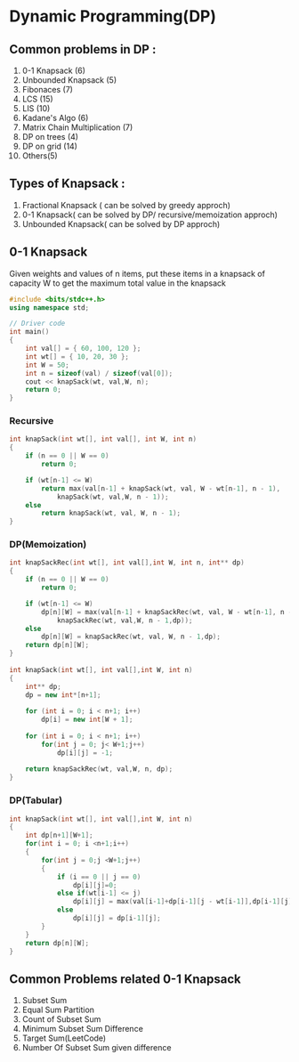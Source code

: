 # Dynamic Programming(DP)

## Common problems in DP :
1. 0-1 Knapsack (6)
1. Unbounded Knapsack (5)
1. Fibonaces (7)
1. LCS (15)
1. LIS (10)
1. Kadane's Algo (6)
1. Matrix Chain Multiplication (7)
1. DP on trees (4)
1. DP on grid (14)
1. Others(5)

## Types of Knapsack :
1. Fractional Knapsack ( can be solved by greedy approch)
1. 0-1 Knapsack( can be solved by DP/ recursive/memoization approch)
1. Unbounded Knapsack( can be solved by DP approch)

## 0-1 Knapsack
Given weights and values of n items, put these items in a knapsack of capacity W to get the maximum total value in the knapsack
``` C++
#include <bits/stdc++.h> 
using namespace std; 

// Driver code 
int main() 
{ 
	int val[] = { 60, 100, 120 }; 
	int wt[] = { 10, 20, 30 }; 
	int W = 50; 
	int n = sizeof(val) / sizeof(val[0]); 
	cout << knapSack(wt, val,W, n); 
	return 0; 
}
```
### Recursive
``` C++
int knapSack(int wt[], int val[], int W, int n) 
{ 
	if (n == 0 || W == 0) 
		return 0; 

	if (wt[n-1] <= W) 
		return max(val[n-1] + knapSack(wt, val, W - wt[n-1], n - 1), 
			knapSack(wt, val,W, n - 1)); 
	else
	    return knapSack(wt, val, W, n - 1); 
} 
```
### DP(Memoization)
``` C++
int knapSackRec(int wt[], int val[],int W, int n, int** dp) 
{ 
	if (n == 0 || W == 0) 
		return 0; 

	if (wt[n-1] <= W) 
		dp[n][W] = max(val[n-1] + knapSackRec(wt, val, W - wt[n-1], n - 1,dp), 
			knapSackRec(wt, val,W, n - 1,dp)); 
	else
	    dp[n][W] = knapSackRec(wt, val, W, n - 1,dp); 
	return dp[n][W];
} 
  
int knapSack(int wt[], int val[],int W, int n) 
{ 
    int** dp; 
    dp = new int*[n+1]; 
  
    for (int i = 0; i < n+1; i++) 
        dp[i] = new int[W + 1]; 
  
    for (int i = 0; i < n+1; i++)
        for(int j = 0; j< W+1;j++)
            dp[i][j] = -1;
  
    return knapSackRec(wt, val,W, n, dp); 
} 
```

### DP(Tabular)
``` C++
int knapSack(int wt[], int val[],int W, int n) 
{ 
	int dp[n+1][W+1];
	for(int i = 0; i <n+1;i++)
	{
	    for(int j = 0;j <W+1;j++)
	    {
	        if (i == 0 || j == 0) 
	            dp[i][j]=0;
	        else if(wt[i-1] <= j)
	            dp[i][j] = max(val[i-1]+dp[i-1][j - wt[i-1]],dp[i-1][j]);
	        else
	            dp[i][j] = dp[i-1][j];
	    }
	}
	return dp[n][W];
}
```

## Common Problems related 0-1 Knapsack
1. Subset Sum
1. Equal Sum Partition
1. Count of Subset Sum
1. Minimum Subset Sum Difference
1. Target Sum(LeetCode)
1. Number Of Subset Sum given difference


